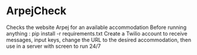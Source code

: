 # ArpejCheck
Checks the website Arpej for an available accommodation
Before running anything :
pip install -r requirements.txt
Create a Twilio account to receive messages, input keys, change the URL to the desired accommodation, then use in a server with screen to run 24/7
